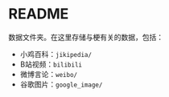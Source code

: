 # README

数据文件夹。在这里存储与梗有关的数据，包括：

- 小鸡百科：`jikipedia/`
- B站视频：`bilibili`
- 微博言论：`weibo/`
- 谷歌图片：`google_image/`

